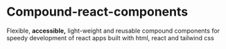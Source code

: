 <h1> Compound-react-components </h1>
<p> Flexible, <strong>accessible,</strong> light-weight and reusable compound components for speedy development of react apps built with html, react and tailwind css </p>
